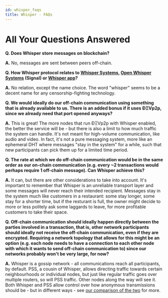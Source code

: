 ```yaml
---
id: whisper_faqs
title: Whisper - FAQs
---
```

# All Your Questions Answered
**Q. Does Whisper store messages on blockchain?**

**A.** No, messages are sent between peers off-chain.

**Q. How Whisper protocol relates to [Whisper Systems](https://en.wikipedia.org/wiki/Whisper_Systems), [Open Whisper Systems](https://en.wikipedia.org/wiki/Open_Whisper_Systems) (Signal) or [Whisper app](https://en.wikipedia.org/wiki/Whisper_(app))?**

**A.** No relation, except the name choice. The word "whisper" seems to be a decent name for any censorship-fighting technology.

**Q. We would ideally do our off-chain communication using something that is already available to us. There is an added bonus if it uses ÐΞVp2p, since we already need that port opened anyways?**

**A.** This is great! The more nodes that run ÐΞVp2p with Whisper enabled, the better the service will be - but there is also a limit to how much traffic the system can handle. It's not meant for high-volume communication, like audio and video. In fact, it's not a pure messaging system, more like an ephemeral DHT where messages "stay in the system" for a while, such that new participants can pick them up for a limited time period.

**Q. The rate at which we do off-chain communication would be in the same order as our on-chain communication (e.g. every ~2 transactions would perhaps require 1 off-chain message). Can Whisper achieve this?**

**A.** It can, but there are other considerations to take into account. It's important to remember that Whisper is an unreliable transport layer and some messages will never reach their intended recipient. Messages stay in the system much like customers in a restaurant: some stay longer, some stay for a shorter time, but if the resturant is full, the owner might decide to more or less politely ask some laggards to leave, for more profitable customers to take their space.

**Q. Off-chain communication should ideally happen directly between the parties involved in a transaction, that is, other network participants should ideally not receive the off-chain communication, even if they are encrypted. Requiring a network topology that allows for this might be an option (e.g. each node needs to have a connection to each other node with which it wants to send off-chain communication to) since our networks probably won't be very large, for now?**

**A.** Whisper is a gossip network - all communications reach all participants, by default. PSS, a cousin of Whisper, allows directing traffic towards certain neighbourhoods or individual nodes, but just like regular traffic goes over multiple routers, so will PSS traffic. Other nodes along the way will see it. Both Whisper and PSS allow control over how anonymous transmissions should be - but in different ways - see [our comparison of the two](whisper_faqs.html) for more.